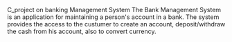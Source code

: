 C_project on banking Management System 
The Bank Management System is an application for maintaining a person's account in a bank. The system provides the access to the custumer to create an account, deposit/withdraw the cash from his account, also to convert currency.
